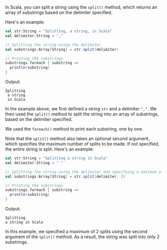 In Scala, you can split a string using the `split()` method, which returns an array of substrings based on the delimiter specified. 

Here's an example:

```scala
val str:String = "Splitting, a string, in Scala"
val delimiter:String = ","

// Splitting the string using the delimiter
val substrings:Array[String] = str.split(delimiter)

// Printing the substrings
substrings.foreach { substring =>
  println(substring)
}
```

Output:
```
Splitting
 a string
 in Scala
```

In the example above, we first defined a string `str` and a delimiter `","`. We then used the `split()` method to split the string into an array of substrings, based on the delimiter specified.

We used the `foreach()` method to print each substring, one by one.

Note that the `split()` method also takes an optional second argument, which specifies the maximum number of splits to be made. If not specified, the entire string is split. Here's an example:

```scala
val str:String = "Splitting a string in Scala"
val delimiter:String = " "

// Splitting the string using the delimiter and specifying a maximum of 2 splits
val substrings:Array[String] = str.split(delimiter, 2)

// Printing the substrings
substrings.foreach { substring =>
  println(substring)
}
```

Output:
```
Splitting
a string in Scala
```

In this example, we specified a maximum of 2 splits using the second argument of the `split()` method. As a result, the string was split into only 2 substrings.